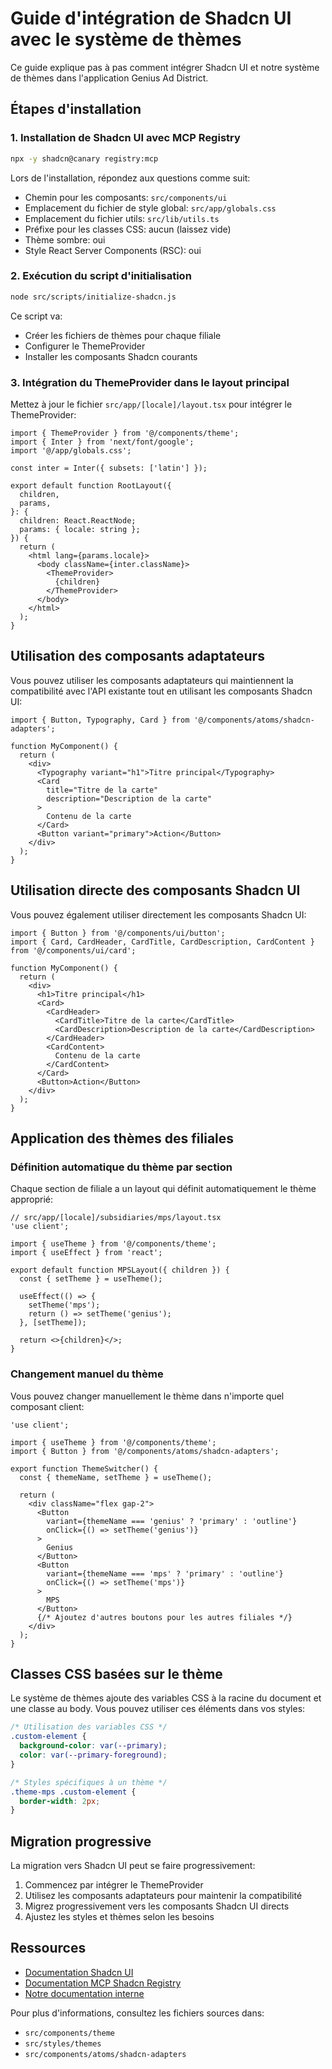 # Guide d'intégration de Shadcn UI avec le système de thèmes

Ce guide explique pas à pas comment intégrer Shadcn UI et notre système de thèmes dans l'application Genius Ad District.

## Étapes d'installation

### 1. Installation de Shadcn UI avec MCP Registry

```bash
npx -y shadcn@canary registry:mcp
```

Lors de l'installation, répondez aux questions comme suit:
- Chemin pour les composants: `src/components/ui`
- Emplacement du fichier de style global: `src/app/globals.css`
- Emplacement du fichier utils: `src/lib/utils.ts`
- Préfixe pour les classes CSS: aucun (laissez vide)
- Thème sombre: oui
- Style React Server Components (RSC): oui

### 2. Exécution du script d'initialisation

```bash
node src/scripts/initialize-shadcn.js
```

Ce script va:
- Créer les fichiers de thèmes pour chaque filiale
- Configurer le ThemeProvider
- Installer les composants Shadcn courants

### 3. Intégration du ThemeProvider dans le layout principal

Mettez à jour le fichier `src/app/[locale]/layout.tsx` pour intégrer le ThemeProvider:

```tsx
import { ThemeProvider } from '@/components/theme';
import { Inter } from 'next/font/google';
import '@/app/globals.css';

const inter = Inter({ subsets: ['latin'] });

export default function RootLayout({
  children,
  params,
}: {
  children: React.ReactNode;
  params: { locale: string };
}) {
  return (
    <html lang={params.locale}>
      <body className={inter.className}>
        <ThemeProvider>
          {children}
        </ThemeProvider>
      </body>
    </html>
  );
}
```

## Utilisation des composants adaptateurs

Vous pouvez utiliser les composants adaptateurs qui maintiennent la compatibilité avec l'API existante tout en utilisant les composants Shadcn UI:

```tsx
import { Button, Typography, Card } from '@/components/atoms/shadcn-adapters';

function MyComponent() {
  return (
    <div>
      <Typography variant="h1">Titre principal</Typography>
      <Card 
        title="Titre de la carte" 
        description="Description de la carte"
      >
        Contenu de la carte
      </Card>
      <Button variant="primary">Action</Button>
    </div>
  );
}
```

## Utilisation directe des composants Shadcn UI

Vous pouvez également utiliser directement les composants Shadcn UI:

```tsx
import { Button } from '@/components/ui/button';
import { Card, CardHeader, CardTitle, CardDescription, CardContent } from '@/components/ui/card';

function MyComponent() {
  return (
    <div>
      <h1>Titre principal</h1>
      <Card>
        <CardHeader>
          <CardTitle>Titre de la carte</CardTitle>
          <CardDescription>Description de la carte</CardDescription>
        </CardHeader>
        <CardContent>
          Contenu de la carte
        </CardContent>
      </Card>
      <Button>Action</Button>
    </div>
  );
}
```

## Application des thèmes des filiales

### Définition automatique du thème par section

Chaque section de filiale a un layout qui définit automatiquement le thème approprié:

```tsx
// src/app/[locale]/subsidiaries/mps/layout.tsx
'use client';

import { useTheme } from '@/components/theme';
import { useEffect } from 'react';

export default function MPSLayout({ children }) {
  const { setTheme } = useTheme();
  
  useEffect(() => {
    setTheme('mps');
    return () => setTheme('genius');
  }, [setTheme]);
  
  return <>{children}</>;
}
```

### Changement manuel du thème

Vous pouvez changer manuellement le thème dans n'importe quel composant client:

```tsx
'use client';

import { useTheme } from '@/components/theme';
import { Button } from '@/components/atoms/shadcn-adapters';

export function ThemeSwitcher() {
  const { themeName, setTheme } = useTheme();
  
  return (
    <div className="flex gap-2">
      <Button 
        variant={themeName === 'genius' ? 'primary' : 'outline'}
        onClick={() => setTheme('genius')}
      >
        Genius
      </Button>
      <Button 
        variant={themeName === 'mps' ? 'primary' : 'outline'}
        onClick={() => setTheme('mps')}
      >
        MPS
      </Button>
      {/* Ajoutez d'autres boutons pour les autres filiales */}
    </div>
  );
}
```

## Classes CSS basées sur le thème

Le système de thèmes ajoute des variables CSS à la racine du document et une classe au body. Vous pouvez utiliser ces éléments dans vos styles:

```css
/* Utilisation des variables CSS */
.custom-element {
  background-color: var(--primary);
  color: var(--primary-foreground);
}

/* Styles spécifiques à un thème */
.theme-mps .custom-element {
  border-width: 2px;
}
```

## Migration progressive

La migration vers Shadcn UI peut se faire progressivement:

1. Commencez par intégrer le ThemeProvider
2. Utilisez les composants adaptateurs pour maintenir la compatibilité
3. Migrez progressivement vers les composants Shadcn UI directs
4. Ajustez les styles et thèmes selon les besoins

## Ressources

- [Documentation Shadcn UI](https://ui.shadcn.com/)
- [Documentation MCP Shadcn Registry](https://registry.shadcn.com/)
- [Notre documentation interne](./shadcn-theme-system.md)

Pour plus d'informations, consultez les fichiers sources dans:
- `src/components/theme`
- `src/styles/themes`
- `src/components/atoms/shadcn-adapters` 